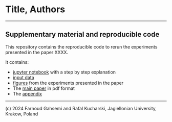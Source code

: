 # Title, Authors

---

## Supplementary material and reproducible code

This repository contains the reproducible code to rerun the experiments presented in the paper XXXX.

It contains:

* [jupyter notebook](https://github.com/Farnoud-G/MaaSSim/blob/Coevolution/docs/AAMAS-2024/csv_results_with_notebook/AAMAS_2024.ipynb) with a step by step explanation
* [input data](https://github.com/Farnoud-G/MaaSSim/tree/Coevolution/docs/AAMAS-2024/csv_results_with_notebook)
* [figures](https://github.com/Farnoud-G/MaaSSim/tree/Coevolution/docs/AAMAS-2024/Figures) from the experiments presented in the paper
* The [main paper]() in pdf format
* The [appendix]()

----
(c) 2024 Farnoud Gahsemi and Rafal Kucharski, Jagiellonian University, Krakow, Poland
